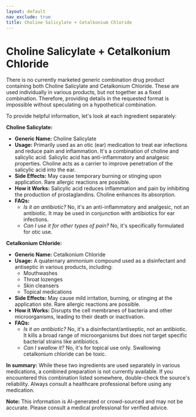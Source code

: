 ```yaml
---
layout: default
nav_exclude: true
title: Choline Salicylate + Cetalkonium Chloride
---
```


# Choline Salicylate + Cetalkonium Chloride

There is no currently marketed generic combination drug product containing both Choline Salicylate and Cetalkonium Chloride.  These are used individually in various products, but not together as a fixed combination.  Therefore, providing details in the requested format is impossible without speculating on a hypothetical combination.

To provide helpful information, let's look at each ingredient separately:

**Choline Salicylate:**

* **Generic Name:** Choline Salicylate
* **Usage:** Primarily used as an otic (ear) medication to treat ear infections and reduce pain and inflammation.  It's a combination of choline and salicylic acid.  Salicylic acid has anti-inflammatory and analgesic properties.  Choline acts as a carrier to improve penetration of the salicylic acid into the ear.
* **Side Effects:** May cause temporary burning or stinging upon application.  Rare allergic reactions are possible.
* **How it Works:** Salicylic acid reduces inflammation and pain by inhibiting the production of prostaglandins.  Choline enhances its absorption.
* **FAQs:**
    * *Is it an antibiotic?* No, it's an anti-inflammatory and analgesic, not an antibiotic.  It may be used in conjunction with antibiotics for ear infections.
    * *Can I use it for other types of pain?* No, it's specifically formulated for otic use.


**Cetalkonium Chloride:**

* **Generic Name:** Cetalkonium Chloride
* **Usage:**  A quaternary ammonium compound used as a disinfectant and antiseptic in various products, including:
    * Mouthwashes
    * Throat lozenges
    * Skin cleansers
    * Topical medications
* **Side Effects:** May cause mild irritation, burning, or stinging at the application site.  Rare allergic reactions are possible.
* **How it Works:**  Disrupts the cell membranes of bacteria and other microorganisms, leading to their death or inactivation.
* **FAQs:**
    * *Is it an antibiotic?* No, it's a disinfectant/antiseptic, not an antibiotic.  It kills a broad range of microorganisms but does not target specific bacterial strains like antibiotics.
    * *Can I swallow it?* No, it's for topical use only. Swallowing cetalkonium chloride can be toxic.

**In summary:** While these two ingredients are used separately in various medications, a combined preparation is not currently available.  If you encountered this combination listed somewhere, double-check the source's reliability.  Always consult a healthcare professional before using any medication.


**Note:** This information is AI-generated or crowd-sourced and may not be accurate. Please consult a medical professional for verified advice.